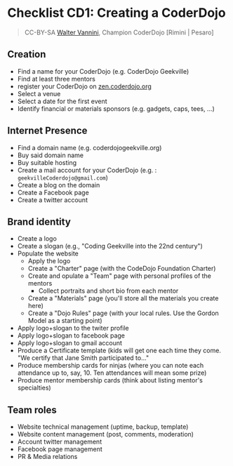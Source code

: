 # Checklist CD1: Creating a CoderDojo
> CC-BY-SA [Walter Vannini](mailto:ipse@waltervannini.it), Champion CoderDojo [Rimini | Pesaro]

## Creation
* Find a name for your CoderDojo (e.g. CoderDojo Geekville)
* Find at least three mentors
* register your CoderDojo on [zen.coderdojo.org](http://zen.coderdojo.org/)
* Select a venue
* Select a date for the first event
* Identify financial or materials sponsors (e.g. gadgets, caps, tees, ...)

## Internet Presence
* Find a domain name (e.g. coderdojogeekville.org)
* Buy said domain name
* Buy suitable hosting
* Create a mail account for your CoderDojo (e.g. : `geekvilleCoderdojo@gmail.com`)
* Create a blog on the domain
* Create a Facebook page
* Create a twitter account

## Brand identity
* Create a logo
* Create a slogan (e.g., "Coding Geekville into the 22nd century")
* Populate the website
  * Apply the logo
  * Create a "Charter" page (with the CodeDojo Foundation Charter)
  * Create and opulate a "Team" page with personal profiles of the mentors
     * Collect portraits and short bio from each mentor
  * Create a "Materials" page (you'll store all the materials you create here)
  * Create a "Dojo Rules" page (with your local rules. Use the Gordon Model as a starting point)
* Apply logo+slogan to the twiter profile
* Apply logo+slogan to facebook page
* Apply logo+slogan to gmail account
* Produce a Certificate template (kids will get one each time they come. "We certify that Jane Smith participated to..."
* Produce membership cards for ninjas (where you can note each attendance up to, say, 10. Ten attendances will mean some prize)
* Produce mentor membership cards (think about listing mentor's specialties)

## Team roles
* Website technical management (uptime, backup, template)
* Website content management (post, comments, moderation)
* Account twitter management
* Facebook page management
* PR &AMP; Media relations
